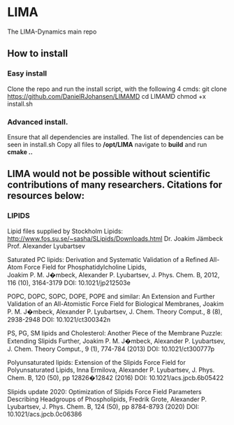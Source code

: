 # LIMA
The LIMA-Dynamics main repo


## How to install

### Easy install
Clone the repo and run the install script, with the following 4 cmds:
	git clone https://github.com/DanielRJohansen/LIMAMD
	cd LIMAMD
	chmod +x install.sh

### Advanced install. 
Ensure that all dependencies are installed. The list of dependencies can be seen in install.sh
Copy all files to **/opt/LIMA** navigate to **build** and run **cmake ..**















## LIMA would not be possible without scientific contributions of many researchers. Citations for resources below:

### LIPIDS
Lipid files supplied by Stockholm Lipids:
http://www.fos.su.se/~sasha/SLipids/Downloads.html
Dr. Joakim Jämbeck
Prof. Alexander Lyubartsev


Saturated PC lipids:
Derivation and Systematic Validation of a Refined All-Atom Force Field for Phosphatidylcholine Lipids,            
Joakim P. M. J�mbeck, Alexander P. Lyubartsev, J. Phys. Chem. B, 2012, 116 (10), 3164-3179
DOI: 10.1021/jp212503e


POPC, DOPC, SOPC, DOPE, POPE and similar:
An Extension and Further Validation of an All-Atomistic Force Field for Biological Membranes, Joakim P. M. J�mbeck, Alexander P. Lyubartsev, J. Chem. Theory Comput., 8 (8), 2938-2948 DOI: 10.1021/ct300342n

PS, PG, SM lipids and Cholesterol:
Another Piece of the Membrane Puzzle: Extending Slipids Further,
Joakim P. M. J�mbeck, Alexander P. Lyubartsev, J. Chem. Theory Comput., 9 (1), 774-784 (2013) 
DOI: 10.1021/ct300777p


Polyunsaturated lipids:
Extension of the Slipids Force Field for Polyunsaturated Lipids,
Inna Ermilova, Alexander P. Lyubartsev, J. Phys. Chem. B, 120 (50), pp 12826�12842 (2016) 
DOI: 10.1021/acs.jpcb.6b05422


Slipids update 2020:
Optimization of Slipids Force Field Parameters Describing Headgroups of Phospholipids,
Fredrik Grote, Alexander P. Lyubartsev, J. Phys. Chem. B, 124 (50), pp 8784-8793 (2020) 
DOI: 10.1021/acs.jpcb.0c06386 









